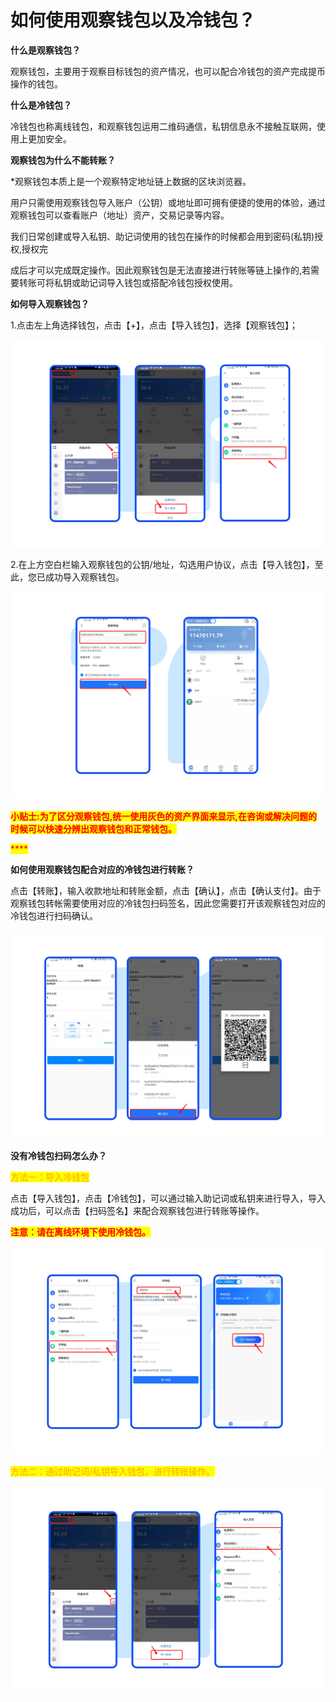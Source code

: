 # 如何使用观察钱包以及冷钱包？

**什么是观察钱包？**

观察钱包，主要用于观察目标钱包的资产情况，也可以配合冷钱包的资产完成提币操作的钱包。

&#x20;

**什么是冷钱包？**

冷钱包也称离线钱包，和观察钱包运用二维码通信，私钥信息永不接触互联网，使用上更加安全。

&#x20;

**观察钱包为什么不能转账？**

\*观察钱包本质上是一个观察特定地址链上数据的区块浏览器。

用户只需使用观察钱包导入账户（公钥）或地址即可拥有便捷的使用的体验，通过观察钱包可以查看账户（地址）资产，交易记录等内容。

&#x20;

我们日常创建或导入私钥、助记词使用的钱包在操作的时候都会用到密码(私钥)授权,授权完

成后才可以完成既定操作。因此观察钱包是无法直接进行转账等链上操作的,若需要转账可将私钥或助记词导入钱包或搭配冷钱包授权使用。

&#x20;

**如何导入观察钱包？**

1.点击左上角选择钱包，点击【+】，点击【导入钱包】，选择【观察钱包】；

![](<../../.gitbook/assets/Group 18879.png>)

2.在上方空白栏输入观察钱包的公钥/地址，勾选用户协议，点击【导入钱包】，至此，您已成功导入观察钱包。

![](<../../.gitbook/assets/Group 18880.png>)

<mark style="color:red;">**小贴士:为了区分观察钱包,统一使用灰色的资产界面来显示,在咨询或解决问题的时候可以快速分辨出观察钱包和正常钱包。**</mark>

<mark style="color:red;">****</mark>

**如何使用观察钱包配合对应的冷钱包进行转账？**

点击【转账】，输入收款地址和转账金额，点击【确认】，点击【确认支付】。由于观察钱包转帐需要使用对应的冷钱包扫码签名，因此您需要打开该观察钱包对应的冷钱包进行扫码确认。

![](<../../.gitbook/assets/Group 18875 (2).png>)

**没有冷钱包扫码怎么办？**

<mark style="color:orange;">方法一：导入冷钱包</mark>

点击【导入钱包】，点击【冷钱包】，可以通过输入助记词或私钥来进行导入，导入成功后，可以点击【扫码签名】来配合观察钱包进行转账等操作。

<mark style="color:red;">**注意：请在离线环境下使用冷钱包。**</mark>

![](<../../.gitbook/assets/Group 18882 (1).png>)

<mark style="color:orange;">方法二：通过助记词/私钥导入钱包，进行转账操作。</mark>

![](<../../.gitbook/assets/Group 18881.png>)

